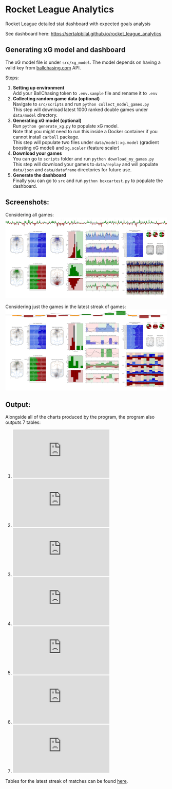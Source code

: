 # Rocket League Analytics
Rocket League detailed stat dashboard with expected goals analysis

See dashboard here: https://sertalpbilal.github.io/rocket_league_analytics

## Generating xG model and dashboard

The xG model file is under `src/xg_model`.
The model depends on having a valid key from [ballchasing.com]() API.

Steps:
1. **Setting up environment**  
   Add your BallChasing token to `.env.sample` file and rename it to `.env`
2. **Collecting random game data (optional)**  
   Navigate to `src/scripts` and run `python collect_model_games.py`  
   This step will download latest 1000 ranked double games under `data/model` directory.
3. **Generating xG model (optional)**  
   Run `python generate_xg.py` to populate xG model.  
   Note that you might need to run this inside a Docker container if you cannot install `carball` package.  
   This step will populate two files under `data/model`: `xg.model` (gradient boosting xG model) and `xg.scaler` (feature scaler)
4. **Download your games**  
   You can go to `scripts` folder and run `python download_my_games.py`  
   This step will download your games to `data/replay` and will populate `data/json` and `data/dataframe` directories for future use.
5. **Generate the dashboard**  
   Finally you can go to `src` and run `python boxcartest.py` to populate the dashboard.

## Screenshots:
Considering all games:
![full_canvas.png](https://raw.githubusercontent.com/sertalpbilal/rocket_league_analytics/main/data/charts/full_canvas.png)

Considering just the games in the latest streak of games:
![full_canvas.png](https://raw.githubusercontent.com/sertalpbilal/rocket_league_analytics/main/data/charts/latest_streak/full_canvas.png)


## Output:
Alongside all of the charts produced by the program, the program also outputs 7 tables:
1. ![Player Comparison](https://github.com/sertalpbilal/rocket_league_analytics/blob/main/data/tables/player_comparison.tsv)
2. ![Player Records](https://github.com/sertalpbilal/rocket_league_analytics/blob/main/data/tables/player_records.tsv)
3. ![Results](https://github.com/sertalpbilal/rocket_league_analytics/blob/main/data/tables/results.tsv)
4. ![Scorelines](https://github.com/sertalpbilal/rocket_league_analytics/blob/main/data/tables/scorelines.tsv)
5. ![Streaks](https://github.com/sertalpbilal/rocket_league_analytics/blob/main/data/tables/streaks.tsv)
6. ![Team Comparison](https://github.com/sertalpbilal/rocket_league_analytics/blob/main/data/tables/team_comparison.tsv)
7. ![Team Records](https://github.com/sertalpbilal/rocket_league_analytics/blob/main/data/tables/team_records.tsv)

Tables for the latest streak of matches can be found [here](https://github.com/sertalpbilal/rocket_league_analytics/tree/main/data/tables/latest_streak).
